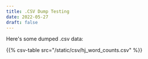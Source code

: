 ```yaml
--- 
title: .CSV Dump Testing
date: 2022-05-27
draft: false
---
```


Here's some dumped .csv data:

{{% csv-table src="/static/csv/hj_word_counts.csv" %}}

